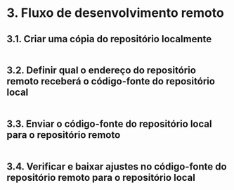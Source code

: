 # 3. Fluxo de desenvolvimento remoto

## 3.1. Criar uma cópia do repositório localmente

```

```

## 3.2. Definir qual o endereço do repositório remoto receberá o código-fonte do repositório local

```

```

## 3.3. Enviar o código-fonte do repositório local para o repositório remoto

```

```

## 3.4. Verificar e baixar ajustes no código-fonte do repositório remoto para o repositório local

```

```